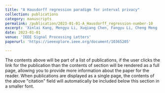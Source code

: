 ```yaml
---
title: "A Hausdorff regression paradigm for interval privacy"
collection: publications
category: manuscripts
permalink: /publication/2023-01-01-A_Hausdorff_regression-number-10
excerpt: 'Xinlai Kang, Mengyu Li, Xuqiang Chen, Fangyu Li, Cheng Meng '
date: 2023-01-01
venue: 'IEEE Signal Processing Letters'
paperurl: 'https://ieeexplore.ieee.org/document/10365205'

---
```


The contents above will be part of a list of publications, if the user clicks the link for the publication than the contents of section will be rendered as a full page, allowing you to provide more information about the paper for the reader. When publications are displayed as a single page, the contents of the above "citation" field will automatically be included below this section in a smaller font.